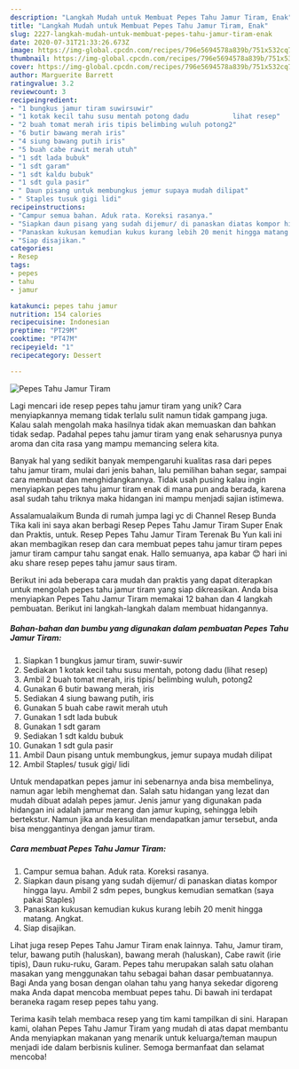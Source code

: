 ```yaml
---
description: "Langkah Mudah untuk Membuat Pepes Tahu Jamur Tiram, Enak"
title: "Langkah Mudah untuk Membuat Pepes Tahu Jamur Tiram, Enak"
slug: 2227-langkah-mudah-untuk-membuat-pepes-tahu-jamur-tiram-enak
date: 2020-07-31T21:33:26.673Z
image: https://img-global.cpcdn.com/recipes/796e5694578a839b/751x532cq70/pepes-tahu-jamur-tiram-foto-resep-utama.jpg
thumbnail: https://img-global.cpcdn.com/recipes/796e5694578a839b/751x532cq70/pepes-tahu-jamur-tiram-foto-resep-utama.jpg
cover: https://img-global.cpcdn.com/recipes/796e5694578a839b/751x532cq70/pepes-tahu-jamur-tiram-foto-resep-utama.jpg
author: Marguerite Barrett
ratingvalue: 3.2
reviewcount: 3
recipeingredient:
- "1 bungkus jamur tiram suwirsuwir"
- "1 kotak kecil tahu susu mentah potong dadu           lihat resep"
- "2 buah tomat merah iris tipis belimbing wuluh potong2"
- "6 butir bawang merah iris"
- "4 siung bawang putih iris"
- "5 buah cabe rawit merah utuh"
- "1 sdt lada bubuk"
- "1 sdt garam"
- "1 sdt kaldu bubuk"
- "1 sdt gula pasir"
- " Daun pisang untuk membungkus jemur supaya mudah dilipat"
- " Staples tusuk gigi lidi"
recipeinstructions:
- "Campur semua bahan. Aduk rata. Koreksi rasanya."
- "Siapkan daun pisang yang sudah dijemur/ di panaskan diatas kompor hingga layu. Ambil 2 sdm pepes, bungkus kemudian sematkan (saya pakai Staples)"
- "Panaskan kukusan kemudian kukus kurang lebih 20 menit hingga matang. Angkat."
- "Siap disajikan."
categories:
- Resep
tags:
- pepes
- tahu
- jamur

katakunci: pepes tahu jamur 
nutrition: 154 calories
recipecuisine: Indonesian
preptime: "PT29M"
cooktime: "PT47M"
recipeyield: "1"
recipecategory: Dessert

---
```



![Pepes Tahu Jamur Tiram](https://img-global.cpcdn.com/recipes/796e5694578a839b/751x532cq70/pepes-tahu-jamur-tiram-foto-resep-utama.jpg)

Lagi mencari ide resep pepes tahu jamur tiram yang unik? Cara menyiapkannya memang tidak terlalu sulit namun tidak gampang juga. Kalau salah mengolah maka hasilnya tidak akan memuaskan dan bahkan tidak sedap. Padahal pepes tahu jamur tiram yang enak seharusnya punya aroma dan cita rasa yang mampu memancing selera kita.

Banyak hal yang sedikit banyak mempengaruhi kualitas rasa dari pepes tahu jamur tiram, mulai dari jenis bahan, lalu pemilihan bahan segar, sampai cara membuat dan menghidangkannya. Tidak usah pusing kalau ingin menyiapkan pepes tahu jamur tiram enak di mana pun anda berada, karena asal sudah tahu triknya maka hidangan ini mampu menjadi sajian istimewa.

Assalamualaikum Bunda di rumah jumpa lagi yc di Channel Resep Bunda Tika kali ini saya akan berbagi Resep Pepes Tahu Jamur Tiram Super Enak dan Praktis, untuk. Resep Pepes Tahu Jamur Tiram Terenak Bu Yun kali ini akan membagikan resep dan cara membuat pepes tahu jamur tiram pepes jamur tiram campur tahu sangat enak. Hallo semuanya, apa kabar 😊 hari ini aku share resep pepes tahu jamur saus tiram.


Berikut ini ada beberapa cara mudah dan praktis yang dapat diterapkan untuk mengolah pepes tahu jamur tiram yang siap dikreasikan. Anda bisa menyiapkan Pepes Tahu Jamur Tiram memakai 12 bahan dan 4 langkah pembuatan. Berikut ini langkah-langkah dalam membuat hidangannya.

<!--inarticleads1-->

##### Bahan-bahan dan bumbu yang digunakan dalam pembuatan Pepes Tahu Jamur Tiram:

1. Siapkan 1 bungkus jamur tiram, suwir-suwir
1. Sediakan 1 kotak kecil tahu susu mentah, potong dadu           (lihat resep)
1. Ambil 2 buah tomat merah, iris tipis/ belimbing wuluh, potong2
1. Gunakan 6 butir bawang merah, iris
1. Sediakan 4 siung bawang putih, iris
1. Gunakan 5 buah cabe rawit merah utuh
1. Gunakan 1 sdt lada bubuk
1. Gunakan 1 sdt garam
1. Sediakan 1 sdt kaldu bubuk
1. Gunakan 1 sdt gula pasir
1. Ambil  Daun pisang untuk membungkus, jemur supaya mudah dilipat
1. Ambil  Staples/ tusuk gigi/ lidi


Untuk mendapatkan pepes jamur ini sebenarnya anda bisa membelinya, namun agar lebih menghemat dan. Salah satu hidangan yang lezat dan mudah dibuat adalah pepes jamur. Jenis jamur yang digunakan pada hidangan ini adalah jamur merang dan jamur kuping, sehingga lebih bertekstur. Namun jika anda kesulitan mendapatkan jamur tersebut, anda bisa menggantinya dengan jamur tiram. 

<!--inarticleads2-->

##### Cara membuat Pepes Tahu Jamur Tiram:

1. Campur semua bahan. Aduk rata. Koreksi rasanya.
1. Siapkan daun pisang yang sudah dijemur/ di panaskan diatas kompor hingga layu. Ambil 2 sdm pepes, bungkus kemudian sematkan (saya pakai Staples)
1. Panaskan kukusan kemudian kukus kurang lebih 20 menit hingga matang. Angkat.
1. Siap disajikan.


Lihat juga resep Pepes Tahu Jamur Tiram enak lainnya. Tahu, Jamur tiram, telur, bawang putih (haluskan), bawang merah (haluskan), Cabe rawit (irie tipis), Daun ruku-ruku, Garam. Pepes tahu merupakan salah satu olahan masakan yang menggunakan tahu sebagai bahan dasar pembuatannya. Bagi Anda yang bosan dengan olahan tahu yang hanya sekedar digoreng maka Anda dapat mencoba membuat pepes tahu. Di bawah ini terdapat beraneka ragam resep pepes tahu yang. 

Terima kasih telah membaca resep yang tim kami tampilkan di sini. Harapan kami, olahan Pepes Tahu Jamur Tiram yang mudah di atas dapat membantu Anda menyiapkan makanan yang menarik untuk keluarga/teman maupun menjadi ide dalam berbisnis kuliner. Semoga bermanfaat dan selamat mencoba!
